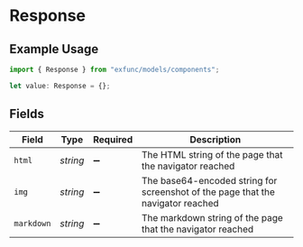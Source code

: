 # Response

## Example Usage

```typescript
import { Response } from "exfunc/models/components";

let value: Response = {};
```

## Fields

| Field                                                                           | Type                                                                            | Required                                                                        | Description                                                                     |
| ------------------------------------------------------------------------------- | ------------------------------------------------------------------------------- | ------------------------------------------------------------------------------- | ------------------------------------------------------------------------------- |
| `html`                                                                          | *string*                                                                        | :heavy_minus_sign:                                                              | The HTML string of the page that the navigator reached                          |
| `img`                                                                           | *string*                                                                        | :heavy_minus_sign:                                                              | The base64-encoded string for screenshot of the page that the navigator reached |
| `markdown`                                                                      | *string*                                                                        | :heavy_minus_sign:                                                              | The markdown string of the page that the navigator reached                      |